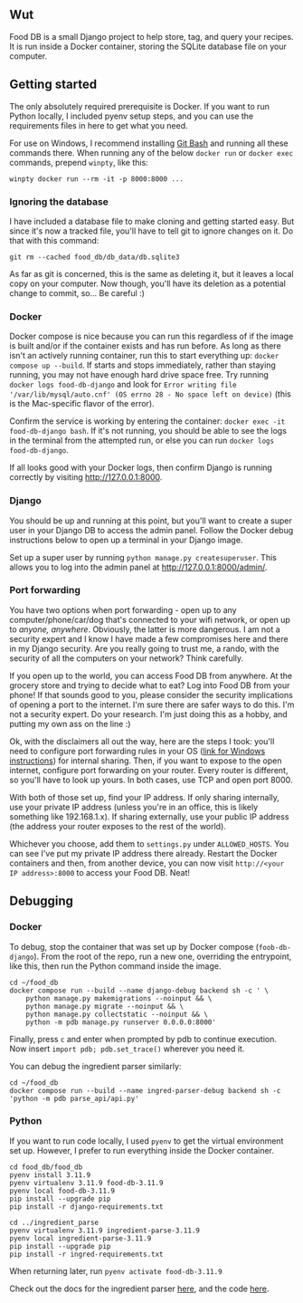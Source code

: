 ## Wut
Food DB is a small Django project to help store, tag, and query your recipes. It is run inside a Docker container, storing the SQLite database file on your computer.

## Getting started
The only absolutely required prerequisite is Docker. If you want to run Python locally, I included pyenv setup steps, and you can use the requirements files in here to get what you need.

For use on Windows, I recommend installing [Git Bash](https://git-scm.com/download/win) and running all these commands there. When running any of the below `docker run` or `docker exec` commands, prepend `winpty`, like this:
```
winpty docker run --rm -it -p 8000:8000 ...
```

### Ignoring the database
I have included a database file to make cloning and getting started easy. But since it's now a tracked file, you'll have to tell git to ignore changes on it. Do that with this command:
```
git rm --cached food_db/db_data/db.sqlite3
```
As far as git is concerned, this is the same as deleting it, but it leaves a local copy on your computer. Now though, you'll have its deletion as a potential change to commit, so... Be careful :)

### Docker
Docker compose is nice because you can run this regardless of if the image is built and/or if the container exists and has run before. As long as there isn't an actively running container, run this to start everything up: `docker compose up --build`. If starts and stops immediately, rather than staying running, you may not have enough hard drive space free. Try running `docker logs food-db-django` and look for `Error writing file '/var/lib/mysql/auto.cnf' (OS errno 28 - No space left on device)` (this is the Mac-specific flavor of the error).

Confirm the service is working by entering the container: `docker exec -it food-db-django bash`. If it's not running, you should be able to see the logs in the terminal from the attempted run, or else you can run `docker logs food-db-django`.

If all looks good with your Docker logs, then confirm Django is running correctly by visiting http://127.0.0.1:8000.

### Django
You should be up and running at this point, but you'll want to create a super user in your Django DB to access the admin panel. Follow the Docker debug instructions below to open up a terminal in your Django image.

Set up a super user by running `python manage.py createsuperuser`. This allows you to log into the admin panel at http://127.0.0.1:8000/admin/.

### Port forwarding
You have two options when port forwarding - open up to any computer/phone/car/dog that's connected to your wifi network, or open up to _anyone, anywhere_. Obviously, the latter is more dangerous. I am not a security expert and I know I have made a few compromises here and there in my Django security. Are you really going to trust me, a rando, with the security of all the computers on your network? Think carefully.

If you open up to the world, you can access Food DB from anywhere. At the grocery store and trying to decide what to eat? Log into Food DB from your phone! If that sounds good to you, please consider the security implications of opening a port to the internet. I'm sure there are safer ways to do this. I'm not a security expert. Do your research. I'm just doing this as a hobby, and putting my own ass on the line :)

Ok, with the disclaimers all out the way, here are the steps I took: you'll need to configure port forwarding rules in your OS ([link for Windows instructions](https://redfishiaven.medium.com/port-forwarding-in-windows-and-ways-to-set-it-up-c337e171086f)) for internal sharing. Then, if you want to expose to the open internet, configure port forwarding on your router. Every router is different, so you'll have to look up yours. In both cases, use TCP and open port 8000.

With both of those set up, find your IP address. If only sharing internally, use your private IP address (unless you're in an office, this is likely something like 192.168.1.x). If sharing externally, use your public IP address (the address your router exposes to the rest of the world). 

Whichever you choose, add them to `settings.py` under `ALLOWED_HOSTS`. You can see I've put my private IP address there already. Restart the Docker containers and then, from another device, you can now visit `http://<your IP address>:8000` to access your Food DB. Neat!

## Debugging
### Docker
To debug, stop the container that was set up by Docker compose (`foob-db-django`). From the root of the repo, run a new one, overriding the entrypoint, like this, then run the Python command inside the image.
```
cd ~/food_db 
docker compose run --build --name django-debug backend sh -c ' \
    python manage.py makemigrations --noinput && \
    python manage.py migrate --noinput && \
    python manage.py collectstatic --noinput && \
    python -m pdb manage.py runserver 0.0.0.0:8000'
```

Finally, press `c` and enter when prompted by pdb to continue execution. Now insert `import pdb; pdb.set_trace()` wherever you need it.

You can debug the ingredient parser similarly:
```
cd ~/food_db
docker compose run --build --name ingred-parser-debug backend sh -c 'python -m pdb parse_api/api.py'
```

### Python
If you want to run code locally, I used `pyenv` to get the virtual environment set up. However, I prefer to run everything inside the Docker container.
```
cd food_db/food_db
pyenv install 3.11.9
pyenv virtualenv 3.11.9 food-db-3.11.9
pyenv local food-db-3.11.9
pip install --upgrade pip
pip install -r django-requirements.txt

cd ../ingredient_parse
pyenv virtualenv 3.11.9 ingredient-parse-3.11.9
pyenv local ingredient-parse-3.11.9
pip install --upgrade pip 
pip install -r ingred-requirements.txt
```

When returning later, run `pyenv activate food-db-3.11.9`

Check out the docs for the ingredient parser [here](https://ingredient-parser.readthedocs.io/en/latest/start/index.html#optional-parameters), and the code [here](https://github.com/strangetom/ingredient-parser).